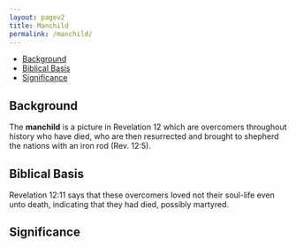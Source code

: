 ```yaml
---
layout: pagev2
title: Manchild
permalink: /manchild/
---
```

- [Background](#background)
- [Biblical Basis](#biblical-basis)
- [Significance](#significance)

## Background

The **manchild** is a picture in Revelation 12 which are overcomers throughout history who have died, who are then resurrected and brought to shepherd the nations with an iron rod (Rev. 12:5). 

## Biblical Basis

Revelation 12:11 says that these overcomers loved not their soul-life even unto death, indicating that they had died, possibly martyred.  

## Significance
